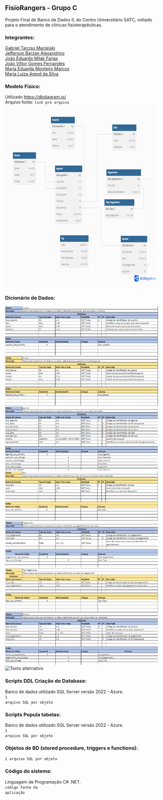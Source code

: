 ## FisioRangers - Grupo C
Projeto Final de Banco de Dados II, do Centro Universitário SATC, voltado para o atendimento de clinicas fisioterapêuticas.


### Integrantes:
[Gabriel Tarciso Macieiski](https://github.com/) <br> 
[Jefferson Barzan Alexandrino](https://github.com/JeffAlexandrino) <br>
[João Eduardo Milak Farias](https://github.com/) <br>
[João Vittor Gomes Fernandes](https://github.com/) <br>
[Maria Eduarda Monteiro Marcos](https://github.com/Guna-ME) <br>
[Maria Luíza Arend da Silva](https://github.com/) <br>

### Modelo Físico:
Utilizado https://dbdiagram.io/ <br>
Arquivo fonte: <code>link pro arquivo</code> <br>
<img src="ModeloFisico.png" alt="Modelo Físico" width="900" height="600">
 
### Dicionário de Dados:
![Texto alternativo](t1.png)
![Texto alternativo](t2.png)
![Texto alternativo](t3.png)
![Texto alternativo](t4.png)
![Texto alternativo](t5.png)
![Texto alternativo](t6.png)
![Texto alternativo](t7.png)
![Texto alternativo](t18.png)
### Scripts DDL Criação do Database:
Banco de dados utilizado SQL Server versão 2022 - Azure.<br>
<code>1 arquivo SQL por objeto</code>

### Scripts Popula tabelas:
Banco de dados utilizado SQL Server versão 2022 - Azure.<br>
<code>1 arquivo SQL por objeto</code>

### Objetos de BD (stored procedure, triggers e functions):
<code>1 arquivo SQL por objeto</code>
  
### Código do sistema:
Linguagem de Programação C# .NET.<br>
<code>código fonte da aplicação</code>
